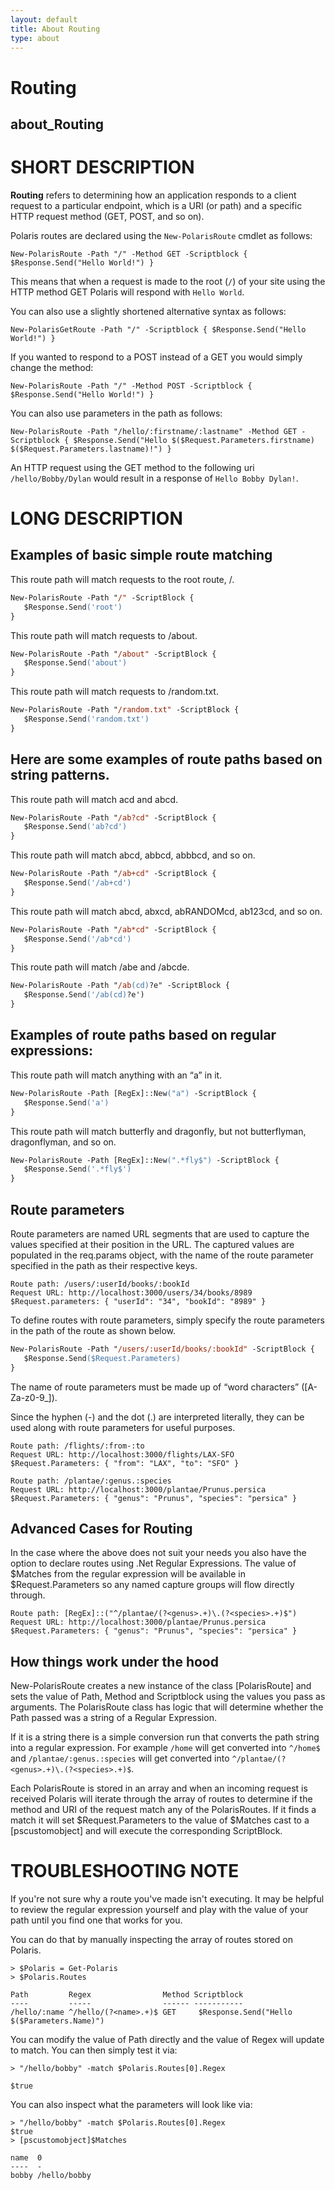 ```yaml
---
layout: default
title: About Routing
type: about
---
```


# Routing

## about_Routing

#  SHORT DESCRIPTION

**Routing** refers to determining how an application responds to a client request to a particular endpoint, which is a URI (or path) and a specific HTTP request method (GET, POST, and so on).

Polaris routes are declared using the `New-PolarisRoute` cmdlet as follows:

```pwsh
New-PolarisRoute -Path "/" -Method GET -Scriptblock { $Response.Send("Hello World!") }
```

This means that when a request is made to the root (`/`) of your site using the HTTP method GET Polaris will respond with `Hello World`.

You can also use a slightly shortened alternative syntax as follows:

```pwsh
New-PolarisGetRoute -Path "/" -Scriptblock { $Response.Send("Hello World!") }
```

If you wanted to respond to a POST instead of a GET you would simply change the method:

```pwsh
New-PolarisRoute -Path "/" -Method POST -Scriptblock { $Response.Send("Hello World!") }
```

You can also use parameters in the path as follows:

```pwsh
New-PolarisRoute -Path "/hello/:firstname/:lastname" -Method GET -Scriptblock { $Response.Send("Hello $($Request.Parameters.firstname) $($Request.Parameters.lastname)!") }
```

An HTTP request using the GET method to the following uri `/hello/Bobby/Dylan` would result in a response of `Hello Bobby Dylan!`.

# LONG DESCRIPTION

## Examples of basic simple route matching

This route path will match requests to the root route, /.
```ps
New-PolarisRoute -Path "/" -ScriptBlock {
   $Response.Send('root')
}
```

This route path will match requests to /about.
```ps
New-PolarisRoute -Path "/about" -ScriptBlock {
   $Response.Send('about')
}
```

This route path will match requests to /random.txt.
```ps
New-PolarisRoute -Path "/random.txt" -ScriptBlock {
   $Response.Send('random.txt')
}
```

## Here are some examples of route paths based on string patterns.

This route path will match acd and abcd.
```ps
New-PolarisRoute -Path "/ab?cd" -ScriptBlock {
   $Response.Send('ab?cd')
}
```

This route path will match abcd, abbcd, abbbcd, and so on.
```ps
New-PolarisRoute -Path "/ab+cd" -ScriptBlock {
   $Response.Send('/ab+cd')
}
```

This route path will match abcd, abxcd, abRANDOMcd, ab123cd, and so on.
```ps
New-PolarisRoute -Path "/ab*cd" -ScriptBlock {
   $Response.Send('/ab*cd')
}
```

This route path will match /abe and /abcde.
```ps
New-PolarisRoute -Path "/ab(cd)?e" -ScriptBlock {
   $Response.Send('/ab(cd)?e')
}
```

## Examples of route paths based on regular expressions:

This route path will match anything with an “a” in it.
```ps
New-PolarisRoute -Path [RegEx]::New("a") -ScriptBlock {
   $Response.Send('a')
}
```

This route path will match butterfly and dragonfly, but not butterflyman, dragonflyman, and so on.
```ps
New-PolarisRoute -Path [RegEx]::New(".*fly$") -ScriptBlock {
   $Response.Send('.*fly$')
}
```

## Route parameters
Route parameters are named URL segments that are used to capture the values specified at their position in the URL. The captured values are populated in the req.params object, with the name of the route parameter specified in the path as their respective keys.

```
Route path: /users/:userId/books/:bookId
Request URL: http://localhost:3000/users/34/books/8989
$Request.parameters: { "userId": "34", "bookId": "8989" }
```

To define routes with route parameters, simply specify the route parameters in the path of the route as shown below.

```ps
New-PolarisRoute -Path "/users/:userId/books/:bookId" -ScriptBlock {
   $Response.Send($Request.Parameters)
}
```

The name of route parameters must be made up of “word characters” ([A-Za-z0-9_]).

Since the hyphen (-) and the dot (.) are interpreted literally, they can be used along with route parameters for useful purposes.

```
Route path: /flights/:from-:to
Request URL: http://localhost:3000/flights/LAX-SFO
$Request.Parameters: { "from": "LAX", "to": "SFO" }
```

```
Route path: /plantae/:genus.:species
Request URL: http://localhost:3000/plantae/Prunus.persica
$Request.Parameters: { "genus": "Prunus", "species": "persica" }
```

## Advanced Cases for Routing

In the case where the above does not suit your needs you also have the option to declare routes using .Net Regular Expressions. The value of $Matches from the regular expression will be available in $Request.Parameters so any named capture groups will flow directly through.

```
Route path: [RegEx]::("^/plantae/(?<genus>.+)\.(?<species>.+)$")
Request URL: http://localhost:3000/plantae/Prunus.persica
$Request.Parameters: { "genus": "Prunus", "species": "persica" }
```

## How things work under the hood

New-PolarisRoute creates a new instance of the class [PolarisRoute] and sets the value of Path, Method and Scriptblock using the values you pass as arguments. The PolarisRoute class has logic that will determine whether the Path passed was a string of a Regular Expression.

If it is a string there is a simple conversion run that converts the path string into a regular expression. For example `/home` will get converted into `^/home$` and `/plantae/:genus.:species` will get converted into `^/plantae/(?<genus>.+)\.(?<species>.+)$`.

Each PolarisRoute is stored in an array and when an incoming request is received Polaris will iterate through the array of routes to determine if the method and URI of the request match any of the PolarisRoutes. If it finds a match it will set $Request.Parameters to the value of $Matches cast to a [pscustomobject] and will execute the corresponding ScriptBlock.

# TROUBLESHOOTING NOTE

If you're not sure why a route you've made isn't executing. It may be helpful to review the regular expression yourself and play with the value of your path until you find one that works for you.

You can do that by manually inspecting the array of routes stored on Polaris.

```pwsh
> $Polaris = Get-Polaris
> $Polaris.Routes
```

```
Path         Regex                Method Scriptblock
----         -----                ------ -----------
/hello/:name ^/hello/(?<name>.+)$ GET     $Response.Send("Hello $($Parameters.Name)")
```

You can modify the value of Path directly and the value of Regex will update to match. You can then simply test it via:

```pwsh
> "/hello/bobby" -match $Polaris.Routes[0].Regex

$true
```

You can also inspect what the parameters will look like via:

```pwsh
> "/hello/bobby" -match $Polaris.Routes[0].Regex
$true
> [pscustomobject]$Matches

name  0
----  -
bobby /hello/bobby
```
